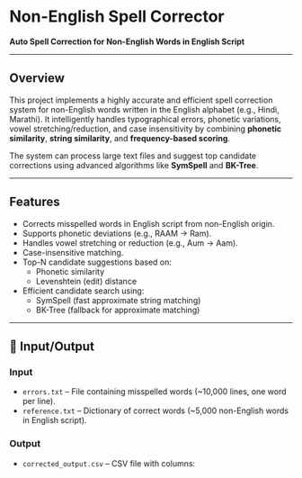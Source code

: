 # Non-English Spell Corrector

**Auto Spell Correction for Non-English Words in English Script**

---

## Overview

This project implements a highly accurate and efficient spell correction system for non-English words written in the English alphabet (e.g., Hindi, Marathi). It intelligently handles typographical errors, phonetic variations, vowel stretching/reduction, and case insensitivity by combining **phonetic similarity**, **string similarity**, and **frequency-based scoring**.

The system can process large text files and suggest top candidate corrections using advanced algorithms like **SymSpell** and **BK-Tree**.

---

## Features

- Corrects misspelled words in English script from non-English origin.
- Supports phonetic deviations (e.g., RAAM → Ram).
- Handles vowel stretching or reduction (e.g., Aum → Aam).
- Case-insensitive matching.
- Top-N candidate suggestions based on:
  - Phonetic similarity
  - Levenshtein (edit) distance
- Efficient candidate search using:
  - SymSpell (fast approximate string matching)
  - BK-Tree (fallback for approximate matching)

---

## 📂 Input/Output

### Input
- `errors.txt` – File containing misspelled words (~10,000 lines, one word per line).
- `reference.txt` – Dictionary of correct words (~5,000 non-English words in English script).

### Output
- `corrected_output.csv` – CSV file with columns:
